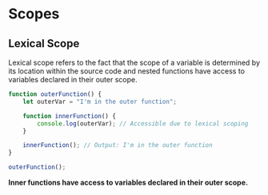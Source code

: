 # Scopes 
## Lexical Scope
Lexical scope refers to the fact that the scope of a variable is determined by its location within the source code and nested functions have access to variables declared in their outer scope.

```ts
function outerFunction() {
    let outerVar = "I'm in the outer function";

    function innerFunction() {
        console.log(outerVar); // Accessible due to lexical scoping
    }

    innerFunction(); // Output: I'm in the outer function
}

outerFunction();
```
**Inner functions have access to variables declared in their outer scope.**
